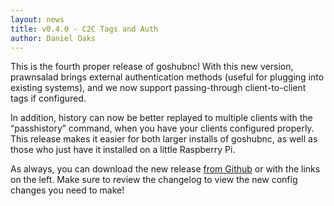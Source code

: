 ```yaml
---
layout: news
title: v0.4.0 - C2C Tags and Auth
author: Daniel Oaks
---
```

This is the fourth proper release of goshubnc! With this new version, prawnsalad brings external authentication methods (useful for plugging into existing systems), and we now support passing-through client-to-client tags if configured.

In addition, history can now be better replayed to multiple clients with the “passhistory” command, when you have your clients configured properly. This release makes it easier for both larger installs of goshubnc, as well as those who just have it installed on a little Raspberry Pi.

As always, you can download the new release [from Github](/) or with the links on the left. Make sure to review the changelog to view the new config changes you need to make!

